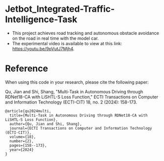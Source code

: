 # Jetbot_Integrated-Traffic-Intelligence-Task
- This project achieves road tracking and autonomous obstacle avoidance on the road in real time with the model car.
- The experimental video is available to view at this link: https://youtu.be/9pVutJ7Mjh4.
# Reference
When using this code in your research, please cite the following paper:

Qu, Jian and Shi, Shang, "Multi-Task in Autonomous Driving through RDNet18-CA with LiSHTL-S Loss Function," ECTI Transactions on Computer and Information Technology (ECTI-CIT) 18, no. 2 (2024): 158-173.

```
@article{qu2024multi,
  title={Multi-Task in Autonomous Driving through RDNet18-CA with LiSHTL-S Loss Function},
  author={Qu, Jian and Shi, Shang},
  journal={ECTI Transactions on Computer and Information Technology (ECTI-CIT)},
  volume={18},
  number={2},
  pages={158--173},
  year={2024}
}
```
